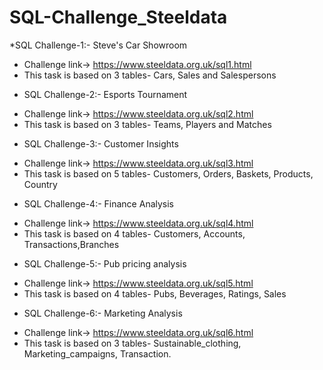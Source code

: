 # SQL-Challenge_Steeldata
*SQL Challenge-1:- 
Steve's Car Showroom 
- Challenge link-> https://www.steeldata.org.uk/sql1.html
- This task is based on 3 tables- Cars, Sales and Salespersons 

* SQL Challenge-2:-
Esports Tournament
- Challenge link-> https://www.steeldata.org.uk/sql2.html
- This task is based on 3 tables- Teams, Players and Matches

* SQL Challenge-3:-
Customer Insights 
- Challenge link-> https://www.steeldata.org.uk/sql3.html
- This task is based on 5 tables- Customers, Orders, Baskets, Products, Country

* SQL Challenge-4:-
Finance Analysis
- Challenge link-> https://www.steeldata.org.uk/sql4.html
- This task is based on 4 tables- Customers, Accounts, Transactions,Branches

* SQL Challenge-5:-
Pub pricing analysis
- Challenge link-> https://www.steeldata.org.uk/sql5.html
- This task is based on 4 tables- Pubs, Beverages, Ratings, Sales

* SQL Challenge-6:-
Marketing Analysis  
- Challenge link-> https://www.steeldata.org.uk/sql6.html
- This task is based on 3 tables- Sustainable_clothing, Marketing_campaigns, Transaction.
